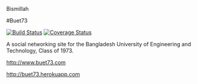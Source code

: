 Bismillah

#Buet73

[![Build Status](https://travis-ci.org/asifrc/buet73.png?branch=master)](https://travis-ci.org/asifrc/buet73)
[![Coverage Status](https://coveralls.io/repos/asifrc/buet73/badge.png)](https://coveralls.io/r/asifrc/buet73)

A social networking site for the Bangladesh University of Engineering and Technology, Class of 1973.

http://www.buet73.com

http://buet73.herokuapp.com